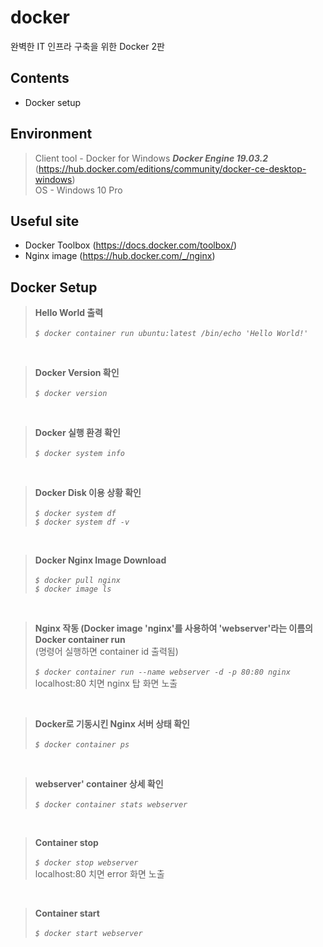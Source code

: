 # docker
완벽한 IT 인프라 구축을 위한 Docker 2판

## Contents
- Docker setup

## Environment
> Client tool - Docker for Windows ***Docker Engine 19.03.2*** (https://hub.docker.com/editions/community/docker-ce-desktop-windows)<br />
OS - Windows 10 Pro

## Useful site
- Docker Toolbox (https://docs.docker.com/toolbox/)
- Nginx image (https://hub.docker.com/_/nginx)

## Docker Setup
> **Hello World 출력**<br /><br />
*`$ docker container run ubuntu:latest /bin/echo 'Hello World!'`*
<br />

> **Docker Version 확인**<br /><br />
*`$ docker version`*
<br />

> **Docker 실행 환경 확인**<br /><br />
*`$ docker system info`*
<br />

> **Docker Disk 이용 상황 확인**<br /><br />
*`$ docker system df`<br />
`$ docker system df -v`*
<br />

> **Docker Nginx Image Download**<br /><br />
*`$ docker pull nginx`<br />
`$ docker image ls`*
<br />

> **Nginx 작동 (Docker image 'nginx'를 사용하여 'webserver'라는 이름의 Docker container run**<br />
 (명령어 실행하면 container id 출력됨)<br /><br />
*`$ docker container run --name webserver -d -p 80:80 nginx`<br />*
localhost:80 치면 nginx 탑 화면 노출
<br />

> **Docker로 기동시킨 Nginx 서버 상태 확인**<br /><br />
*`$ docker container ps`*
<br />

> **webserver' container 상세 확인**<br /><br />
*`$ docker container stats webserver`*
<br />

> **Container stop**<br /><br />
*`$ docker stop webserver`<br />*
localhost:80 치면 error 화면 노출
<br />

> **Container start**<br /><br />
*`$ docker start webserver`*
<br />

